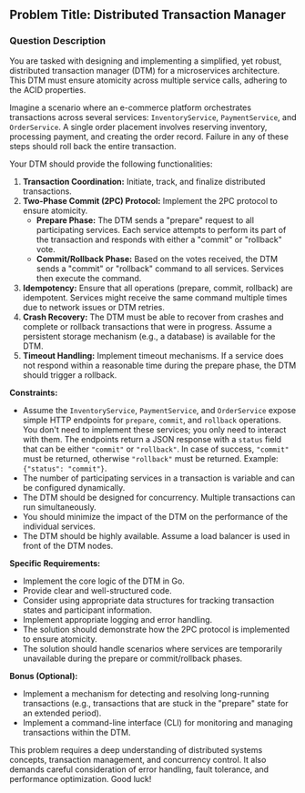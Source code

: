 ## Problem Title: Distributed Transaction Manager

### Question Description

You are tasked with designing and implementing a simplified, yet robust, distributed transaction manager (DTM) for a microservices architecture. This DTM must ensure atomicity across multiple service calls, adhering to the ACID properties.

Imagine a scenario where an e-commerce platform orchestrates transactions across several services: `InventoryService`, `PaymentService`, and `OrderService`. A single order placement involves reserving inventory, processing payment, and creating the order record. Failure in any of these steps should roll back the entire transaction.

Your DTM should provide the following functionalities:

1.  **Transaction Coordination:** Initiate, track, and finalize distributed transactions.
2.  **Two-Phase Commit (2PC) Protocol:** Implement the 2PC protocol to ensure atomicity.
    *   **Prepare Phase:** The DTM sends a "prepare" request to all participating services. Each service attempts to perform its part of the transaction and responds with either a "commit" or "rollback" vote.
    *   **Commit/Rollback Phase:** Based on the votes received, the DTM sends a "commit" or "rollback" command to all services. Services then execute the command.
3.  **Idempotency:** Ensure that all operations (prepare, commit, rollback) are idempotent.  Services might receive the same command multiple times due to network issues or DTM retries.
4.  **Crash Recovery:** The DTM must be able to recover from crashes and complete or rollback transactions that were in progress. Assume a persistent storage mechanism (e.g., a database) is available for the DTM.
5.  **Timeout Handling:** Implement timeout mechanisms.  If a service does not respond within a reasonable time during the prepare phase, the DTM should trigger a rollback.

**Constraints:**

*   Assume the `InventoryService`, `PaymentService`, and `OrderService` expose simple HTTP endpoints for `prepare`, `commit`, and `rollback` operations.  You don't need to implement these services; you only need to interact with them. The endpoints return a JSON response with a `status` field that can be either `"commit"` or `"rollback"`. In case of success, `"commit"` must be returned, otherwise `"rollback"` must be returned. Example: `{"status": "commit"}`.
*   The number of participating services in a transaction is variable and can be configured dynamically.
*   The DTM should be designed for concurrency. Multiple transactions can run simultaneously.
*   You should minimize the impact of the DTM on the performance of the individual services.
*   The DTM should be highly available. Assume a load balancer is used in front of the DTM nodes.

**Specific Requirements:**

*   Implement the core logic of the DTM in Go.
*   Provide clear and well-structured code.
*   Consider using appropriate data structures for tracking transaction states and participant information.
*   Implement appropriate logging and error handling.
*   The solution should demonstrate how the 2PC protocol is implemented to ensure atomicity.
*   The solution should handle scenarios where services are temporarily unavailable during the prepare or commit/rollback phases.

**Bonus (Optional):**

*   Implement a mechanism for detecting and resolving long-running transactions (e.g., transactions that are stuck in the "prepare" state for an extended period).
*   Implement a command-line interface (CLI) for monitoring and managing transactions within the DTM.

This problem requires a deep understanding of distributed systems concepts, transaction management, and concurrency control. It also demands careful consideration of error handling, fault tolerance, and performance optimization. Good luck!
